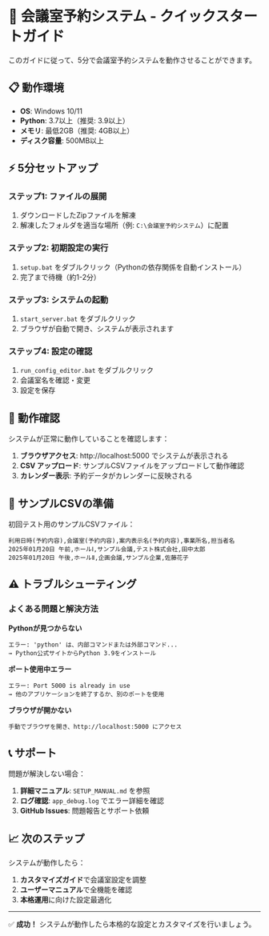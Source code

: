 # 🚀 会議室予約システム - クイックスタートガイド

このガイドに従って、5分で会議室予約システムを動作させることができます。

## 📋 動作環境

- **OS**: Windows 10/11
- **Python**: 3.7以上（推奨: 3.9以上）
- **メモリ**: 最低2GB（推奨: 4GB以上）
- **ディスク容量**: 500MB以上

## ⚡ 5分セットアップ

### ステップ1: ファイルの展開
1. ダウンロードしたZipファイルを解凍
2. 解凍したフォルダを適当な場所（例: `C:\会議室予約システム`）に配置

### ステップ2: 初期設定の実行
1. `setup.bat` をダブルクリック（Pythonの依存関係を自動インストール）
2. 完了まで待機（約1-2分）

### ステップ3: システムの起動
1. `start_server.bat` をダブルクリック
2. ブラウザが自動で開き、システムが表示されます

### ステップ4: 設定の確認
1. `run_config_editor.bat` をダブルクリック
2. 会議室名を確認・変更
3. 設定を保存

## 🎯 動作確認

システムが正常に動作していることを確認します：

1. **ブラウザアクセス**: http://localhost:5000 でシステムが表示される
2. **CSV アップロード**: サンプルCSVファイルをアップロードして動作確認
3. **カレンダー表示**: 予約データがカレンダーに反映される

## 📁 サンプルCSVの準備

初回テスト用のサンプルCSVファイル：

```csv
利用日時(予約内容),会議室(予約内容),案内表示名(予約内容),事業所名,担当者名
2025年01月20日 午前,ホールⅠ,サンプル会議,テスト株式会社,田中太郎
2025年01月20日 午後,ホールⅡ,企画会議,サンプル企業,佐藤花子
```

## ⚠️ トラブルシューティング

### よくある問題と解決方法

**Pythonが見つからない**
```
エラー: 'python' は、内部コマンドまたは外部コマンド...
→ Python公式サイトからPython 3.9をインストール
```

**ポート使用中エラー**
```
エラー: Port 5000 is already in use
→ 他のアプリケーションを終了するか、別のポートを使用
```

**ブラウザが開かない**
```
手動でブラウザを開き、http://localhost:5000 にアクセス
```

## 📞 サポート

問題が解決しない場合：
1. **詳細マニュアル**: `SETUP_MANUAL.md` を参照
2. **ログ確認**: `app_debug.log` でエラー詳細を確認
3. **GitHub Issues**: 問題報告とサポート依頼

## 📈 次のステップ

システムが動作したら：
1. **カスタマイズガイド**で会議室設定を調整
2. **ユーザーマニュアル**で全機能を確認
3. **本格運用**に向けた設定最適化

---

✅ **成功！** システムが動作したら本格的な設定とカスタマイズを行いましょう。